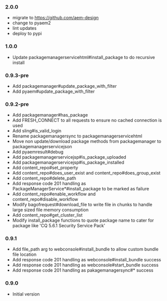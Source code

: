 ### 2.0.0
* migrate to https://github.com/aem-design
* change to pyaem2
* lint updates
* deploy to pypi 

### 1.0.0
* Update packagemanagerservicehtml#install_package to do recursive install

### 0.9.3-pre
* Add packagemanager#update_package_with_filter
* Add pyaem#update_package_with_filter

### 0.9.2-pre
* Add packagemanager#has_package
* Add FRESH_CONNECT to all requests to ensure no cached connection is used
* Add sling#is_valid_login
* Rename packagemanagersync to packagemanagerservicehtml
* Move non update/download package methods from packagemanager to packagemanagerservicejson
* Add pyaemresult#debug
* Add packagemanagerservicejsp#is_package_uploaded
* Add packagemanagerservicejsp#is_package_installed
* Add content_repo#set_property
* Add content_repo#does_user_exist and content_repo#does_group_exist
* Add content_repo#delete_path
* Add response code 201 handling as PackageManagerService*#install_package to be marked as failure
* Add content_repo#enable_workflow and content_repo#disable_workflow
* Modify bagofrequest#download_file to write file in chunks to handle large sized file memory consumption
* Add content_repo#get_cluster_list 
* Modify install_package functions to quote package name to cater for package like 'CQ 5.6.1 Security Service Pack'

### 0.9.1
* Add file_path arg to webconsole#install_bundle to allow custom bundle file location
* Add response code 201 handling as webconsole#install_bundle success
* Add response code 201 handling as webconsole#start_bundle success
* Add response code 201 handling as pakagemanagersync#* success

### 0.9.0
* Initial version
